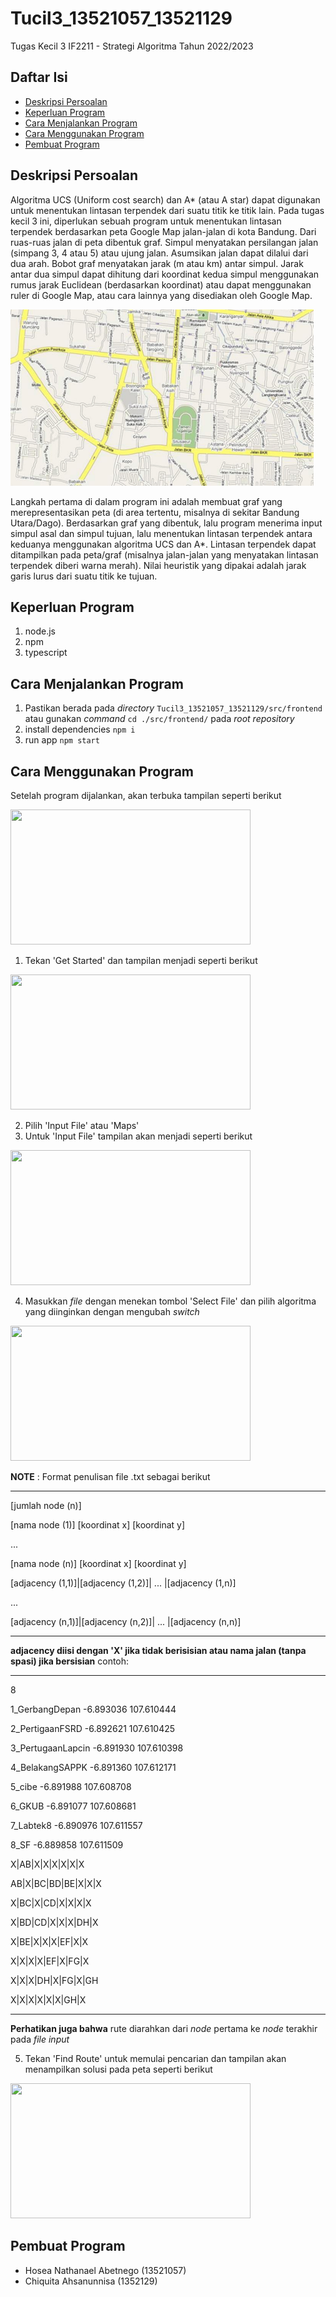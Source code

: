 # Tucil3_13521057_13521129
Tugas Kecil 3 IF2211 - Strategi Algoritma
Tahun 2022/2023

## Daftar Isi
* [Deskripsi Persoalan](#deskripsi-persoalan)
* [Keperluan Program](#keperluan-program)
* [Cara Menjalankan Program](#cara-menjalankan-program)
* [Cara Menggunakan Program](#cara-menggunakan-program)
* [Pembuat Program](#pembuat-program)

## Deskripsi Persoalan
Algoritma UCS (Uniform cost search) dan A* (atau A star) dapat digunakan untuk menentukan
lintasan terpendek dari suatu titik ke titik lain. Pada tugas kecil 3 ini, diperlukan sebuah program untuk menentukan
lintasan terpendek berdasarkan peta Google Map jalan-jalan di kota Bandung. Dari ruas-ruas jalan
di peta dibentuk graf. Simpul menyatakan persilangan jalan (simpang 3, 4 atau 5) atau ujung jalan.
Asumsikan jalan dapat dilalui dari dua arah. Bobot graf menyatakan jarak (m atau km) antar simpul.
Jarak antar dua simpul dapat dihitung dari koordinat kedua simpul menggunakan rumus jarak
Euclidean (berdasarkan koordinat) atau dapat menggunakan ruler di Google Map, atau cara
lainnya yang disediakan oleh Google Map.

![Example screenshot](./Maps.png)

Langkah pertama di dalam program ini adalah membuat graf yang merepresentasikan peta (di area tertentu, misalnya di sekitar Bandung Utara/Dago). Berdasarkan graf yang dibentuk, lalu program menerima input simpul asal dan simpul tujuan, lalu menentukan lintasan terpendek antara keduanya menggunakan algoritma UCS dan A*. Lintasan terpendek dapat ditampilkan pada peta/graf (misalnya jalan-jalan yang menyatakan lintasan terpendek diberi warna merah). Nilai heuristik yang dipakai adalah jarak garis lurus dari suatu titik ke tujuan.

## Keperluan Program
1. node.js
2. npm
3. typescript

## Cara Menjalankan Program
1. Pastikan berada pada *directory* 
```Tucil3_13521057_13521129/src/frontend``` atau gunakan *command* ```cd ./src/frontend/``` pada *root repository*
2. install dependencies
```npm i```
3. run app
```npm start```

## Cara Menggunakan Program
Setelah program dijalankan, akan terbuka tampilan seperti berikut

<img src='./MenuUtama.png' width='384' height='216'></img>

1. Tekan 'Get Started' dan tampilan menjadi seperti berikut

<img src='./PilihInput.png' width='384' height='216'></img>

2. Pilih 'Input File' atau 'Maps'
3. Untuk 'Input File' tampilan akan menjadi seperti berikut

<img src='./UseFile.png' width='384' height='216'></img>

4. Masukkan *file* dengan menekan tombol 'Select File' dan pilih algoritma yang diinginkan dengan mengubah *switch*

<img src='./InputFile.png' width='384' height='216'></img>

**NOTE** : Format penulisan file .txt sebagai berikut
***
[jumlah node (n)]

[nama node (1)] [koordinat x] [koordinat y]

...

[nama node (n)] [koordinat x] [koordinat y]

[adjacency (1,1)]|[adjacency (1,2)]| ... |[adjacency (1,n)]

...

[adjacency (n,1)]|[adjacency (n,2)]| ... |[adjacency (n,n)]
***
**adjacency diisi dengan 'X' jika tidak berisisian atau nama jalan (tanpa spasi) jika bersisian** 
contoh:
***
8

1_GerbangDepan -6.893036 107.610444

2_PertigaanFSRD -6.892621 107.610425

3_PertugaanLapcin -6.891930 107.610398

4_BelakangSAPPK -6.891360 107.612171

5_cibe -6.891988 107.608708

6_GKUB -6.891077 107.608681

7_Labtek8 -6.890976 107.611557

8_SF -6.889858 107.611509

X|AB|X|X|X|X|X|X

AB|X|BC|BD|BE|X|X|X

X|BC|X|CD|X|X|X|X

X|BD|CD|X|X|X|DH|X

X|BE|X|X|X|EF|X|X

X|X|X|X|EF|X|FG|X

X|X|X|DH|X|FG|X|GH

X|X|X|X|X|X|GH|X
***
**Perhatikan juga bahwa** rute diarahkan dari *node* pertama ke *node* terakhir pada *file input*

5. Tekan 'Find Route' untuk memulai pencarian dan tampilan akan menampilkan solusi pada peta seperti berikut

<img src='./StartSearch.png' width='384' height='216'></img>

## Pembuat Program
* Hosea Nathanael Abetnego (13521057)
* Chiquita Ahsanunnisa (1352129)
